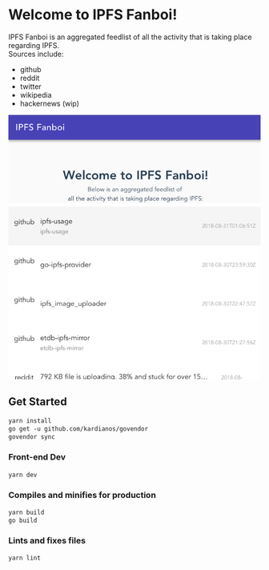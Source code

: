 # Welcome to IPFS Fanboi!
IPFS Fanboi is an aggregated feedlist of all the activity that is taking place regarding IPFS.  
Sources include:
- github
- reddit
- twitter
- wikipedia
- hackernews (wip)

![](./screenshot.png)

## Get Started
```
yarn install
go get -u github.com/kardianos/govendor
govendor sync
```

### Front-end Dev
```
yarn dev
```

### Compiles and minifies for production
```
yarn build
go build
```

### Lints and fixes files
```
yarn lint
```
